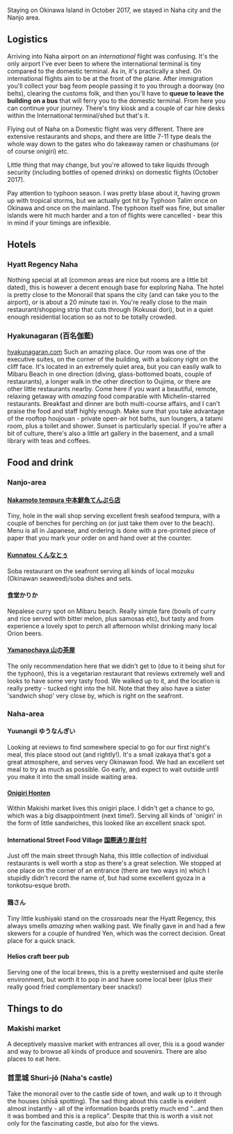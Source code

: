 Staying on Okinawa Island in October 2017, we stayed in Naha city and the Nanjo area.

## Logistics

Arriving into Naha airport on an *international* flight was confusing. It's the only airport I've ever been to where the international terminal is tiny compared to the domestic terminal. As in, it's practically a shed. On international flights aim to be at the front of the plane. After immigration you'll collect your bag feom people passing it to you through a doorway (no belts), clearing the customs folk, and then you'll have to **queue to leave the building on a bus** that will ferry you to the domestic terminal. From here you can continue your journey. There's  tiny kiosk and a couple of car hire desks within the International terminal/shed but that's it.

Flying out of Naha on a Domestic flight was very different. There are extensive restaurants and shops, and there are little 7-11 type deals the whole way down to the gates who do takeaway ramen or chashumans (or of course onigiri) etc.

Little thing that may change, but you're allowed to take liquids through security (including bottles of opened drinks) on domestic flights (October 2017).

Pay attention to typhoon season. I was pretty blase about it, having grown up with tropical storms, but we actually got hit by Typhoon Talim once on Okinawa and once on the mainland. The typhoon itself was fine, but smaller islands were hit much harder and a ton of flights were cancelled - bear this in mind if your timings are inflexible.

## Hotels

### Hyatt Regency Naha
Nothing special at all (common areas are nice but rooms are a little bit dated), this is however a decent enough base for exploring Naha. The hotel is pretty close to the Monorail that spans the city (and can take you to the airport), or is about a 20 minute taxi in. You're really close to the main restaurant/shopping strip that cuts through (Kokusai dori), but in a quiet enough residential location so as not to be totally crowded.

### Hyakunagaran (百名伽藍)
[hyakunagaran.com](http://www.hyakunagaran.com/English/)
Such an amazing place. Our room was one of the executive suites, on the corner of the building, with a balcony right on the cliff face. It's located in an extremely quiet area, but you can easily walk to Mibaru Beach in one direction (diving, glass-bottomed boats, couple of restaurants), a longer walk in the other direction to Oujima, or there are other little restaurants nearby. Come here if you want a beautiful, remote, relaxing getaway with _amazing_ food comparable with Michelin-starred restaurants. Breakfast and dinner are both multi-course affairs, and I can't praise the food and staff highly enough. Make sure that you take advantage of the rooftop houjouan - private open-air hot baths, sun loungers, a tatami room, plus a toilet and shower. Sunset is particularly special. If you're after a bit of culture, there's also a little art gallery in the basement, and a small library with teas and coffees.

## Food and drink

### Nanjo-area

#### [Nakamoto tempura 中本鮮魚てんぷら店](http://nakamotosengyoten.com/)
Tiny, hole in the wall shop serving excellent fresh seafood tempura, with a couple of benches for perching on (or just take them over to the beach). Menu is all in Japanese, and ordering is done with a pre-printed piece of paper that you mark your order on and hand over at the counter.

#### [Kunnatou くんなとぅ](http://kunnatou.com/)
Soba restaurant on the seafront serving all kinds of local mozuku (Okinawan seaweed)/soba dishes and sets.

#### 食堂かりか
Nepalese curry spot on Mibaru beach. Really simple fare (bowls of curry and rice served with bitter melon, plus samosas etc), but tasty and from experience a lovely spot to perch all afternoon whilst drinking many local Orion beers.

#### [Yamanochaya 山の茶屋](http://yama.hamabenochaya.com/)
The only recommendation here that we didn't get to (due to it being shut for the typhoon), this is a vegetarian restaurant that reviews extremely well and looks to have some very tasty food. We walked up to it, and the location is really pretty - tucked right into the hill. Note that they also have a sister 'sandwich shop' very close by, which is right on the seafront.

### Naha-area

#### Yuunangii ゆうなんぎい
Looking at reviews to find somewhere special to go for our first night's meal, this place stood out (and rightly!). It's a small izakaya that's got a great atmosphere, and serves very Okinawan food. We had an excellent set meal to try as much as possible. Go early, and expect to wait outside until you make it into the small inside waiting area.

#### [Onigiri Honten](http://porktamago.com/)
Within Makishi market lives this onigiri place. I didn't get a chance to go, which was a big disappointment (next time!). Serving all kinds of 'onigiri' in the form of little sandwiches, this looked like an excellent snack spot.

#### International Street Food Village [国際通り屋台村](http://www.okinawa-yatai.jp/)
Just off the main street through Naha, this little collection of individual restaurants is well worth a stop as there's a great selection. We stopped at one place on the corner of an entrance (there are two ways in) which I stupidly didn't record the name of, but had some excellent gyoza in a tonkotsu-esque broth.

#### 鶏さん
Tiny little kushiyaki stand on the crossroads near the Hyatt Regency, this always smells *amazing* when walking past. We finally gave in and had a few skewers for a couple of hundred Yen, which was the correct decision. Great place for a quick snack.

#### Helios craft beer pub
Serving one of the local brews, this is a pretty westernised and quite sterile environment, but worth it to pop in and have some local beer (plus their really good fried complementary beer snacks!)

## Things to do

### Makishi market
A deceptively massive market with entrances all over, this is a good wander and way to browse all kinds of produce and souvenirs. There are also places to eat here.

### 首里城 Shuri-jō (Naha's castle)
Take the monorail over to the castle side of town, and walk up to it through the houses (shīsā spotting). The sad thing about this castle is evident almost instantly - all of the information boards pretty much end "...and then it was bombed and this is a replica". Despite that this is worth a visit not only for the fascinating castle, but also for the views.
